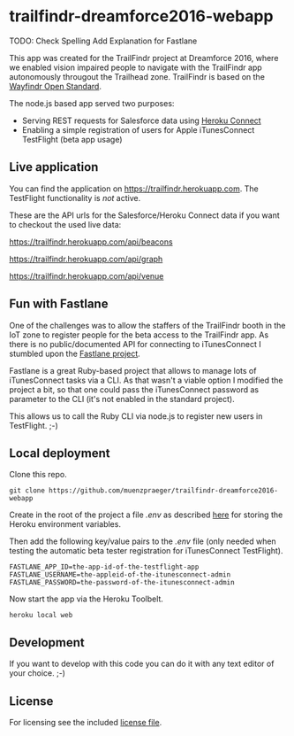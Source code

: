 # trailfindr-dreamforce2016-webapp 

TODO:
Check Spelling
Add Explanation for Fastlane

This app was created for the TrailFindr project at Dreamforce 2016, where we enabled vision impaired people to navigate with the TrailFindr app autonomously througout the Trailhead zone. TrailFindr is based on the [Wayfindr Open Standard](https://www.wayfindr.net/open-standard).

The node.js based app served two purposes:

* Serving REST requests for Salesforce data using [Heroku Connect](https://www.heroku.com/connect)
* Enabling a simple registration of users for Apple iTunesConnect TestFlight (beta app usage)


## Live application

You can find the application on https://trailfindr.herokuapp.com. The TestFlight functionality is _not_ active.

These are the API urls for the Salesforce/Heroku Connect data if you want to checkout the used live data:

https://trailfindr.herokuapp.com/api/beacons

https://trailfindr.herokuapp.com/api/graph

https://trailfindr.herokuapp.com/api/venue



## Fun with Fastlane

One of the challenges was to allow the staffers of the TrailFindr booth in the IoT zone to register people for the beta access to the TrailFindr app. As there is no public/documented API for connecting to iTunesConnect I stumbled upon the [Fastlane project](https://github.com/fastlane/fastlane).

Fastlane is a great Ruby-based project that allows to manage lots of iTunesConnect tasks via a CLI. As that wasn't a viable option I modified the project a bit, so that one could pass the iTunesConnect password as parameter to the CLI (it's not enabled in the standard project).

This allows us to call the Ruby CLI via node.js to register new users in TestFlight. ;-)

## Local deployment

Clone this repo.

```
git clone https://github.com/muenzpraeger/trailfindr-dreamforce2016-webapp
```

Create in the root of the project a file _.env_ as described [here](https://devcenter.heroku.com/articles/heroku-local#set-up-your-local-environment-variables) for storing the Heroku environment variables.

Then add the following key/value pairs to the _.env_ file (only needed when testing the automatic beta tester registration for iTunesConnect TestFlight).

```
FASTLANE_APP_ID=the-app-id-of-the-testflight-app
FASTLANE_USERNAME=the-appleid-of-the-itunesconnect-admin
FASTLANE_PASSWORD=the-password-of-the-itunesconnect-admin
```

Now start the app via the Heroku Toolbelt.

```
heroku local web
```

## Development

If you want to develop with this code you can do it with any text editor of your choice. ;-)


## License

For licensing see the included [license file](https://github.com/muenzpraeger/trailfindr-dreamforce2016-webapp/blob/master/LICENSE.md).